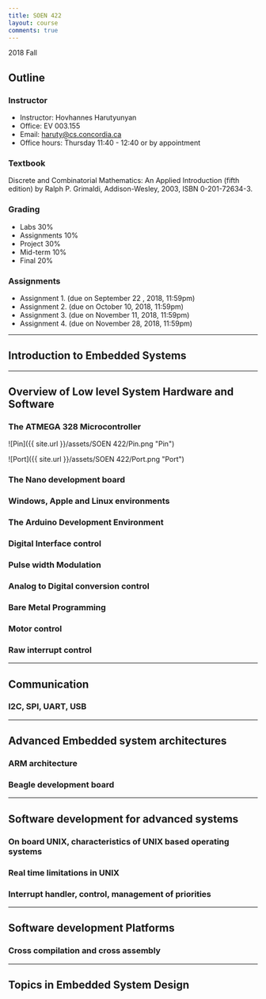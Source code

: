 ```yaml
---
title: SOEN 422
layout: course
comments: true
---
```


2018 Fall

<!--more-->

## Outline

### Instructor
* Instructor: Hovhannes Harutyunyan
* Office: EV 003.155
* Email: haruty@cs.concordia.ca
* Office hours: Thursday 11:40 - 12:40 or by appointment

### Textbook
Discrete and Combinatorial Mathematics: An Applied Introduction (fifth edition) by Ralph P. Grimaldi, Addison-Wesley, 2003, ISBN 0-201-72634-3.

### Grading
* Labs				30%
* Assignments		10%
* Project			30%		 								
* Mid-term          10% 
* Final     		20%


### Assignments
* Assignment 1. (due on September 22 , 2018, 11:59pm)
* Assignment 2. (due on October 10, 2018, 11:59pm)
* Assignment 3. (due on November 11, 2018, 11:59pm)
* Assignment 4. (due on November 28, 2018, 11:59pm) 

---

## Introduction to Embedded Systems

---

## Overview of Low level System Hardware and Software

### The ATMEGA 328 Microcontroller

![Pin]({{ site.url }}/assets/SOEN 422/Pin.png "Pin")

![Port]({{ site.url }}/assets/SOEN 422/Port.png "Port")

### The Nano development board

### Windows, Apple and Linux environments

### The Arduino Development Environment

### Digital Interface control

### Pulse width Modulation

### Analog to Digital conversion control

### Bare Metal Programming

### Motor control

### Raw interrupt control

---

## Communication

### I2C, SPI, UART, USB

---

## Advanced Embedded system architectures

### ARM architecture

### Beagle development board

---

## Software development for advanced systems

### On board UNIX, characteristics of UNIX based operating systems

### Real time limitations in UNIX

### Interrupt handler, control, management of priorities

---

## Software development Platforms

### Cross compilation and cross assembly

---

## Topics in Embedded System Design
